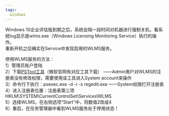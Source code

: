 ```yaml
---
tags:
  windows
---
```

Windows 10企业评估版到期之后，系统会隔一段时间对机器进行强制关机，看系统log显示是wlms.exe（Windows Licensing Monitoring Service）执行的操作。  
重新开机之后确实在Service中发现启用的WLMS服务。  


停用WLMS服务的方法：  
1）管理员账户登陆  
2）下载[PSTool工具](http://sj.ysupan.com/zjkgf#/p/1890249)（微软官网有对应工具下载）  ——Admin用户对WLMS的注册表没有修改权限，需要使用该工具进入System account来操作  
3）命令行下执行：psexec.exe -d -i -s regedit.exe             ——System权限打开注册表  
4）进入注册表位置：注册表第三项HKLM\SYSTEM\CurrentControlSet\Services\WLMS  
5）选择WLMS，在右侧选项“Start”中，将数值2改成4  
6）重启，在任务管理器中看到WLMS服务处于停用状态！
